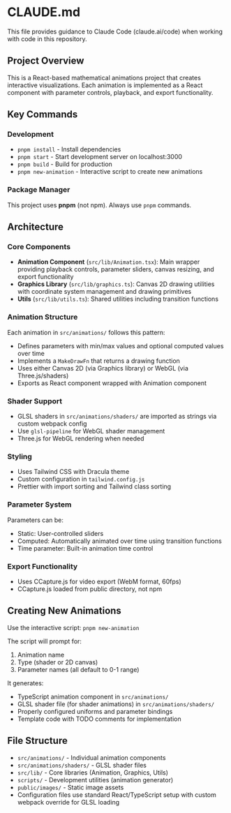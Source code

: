 # CLAUDE.md

This file provides guidance to Claude Code (claude.ai/code) when working with code in this repository.

## Project Overview

This is a React-based mathematical animations project that creates interactive visualizations. Each animation is implemented as a React component with parameter controls, playback, and export functionality.

## Key Commands

### Development
- `pnpm install` - Install dependencies
- `pnpm start` - Start development server on localhost:3000
- `pnpm build` - Build for production
- `pnpm new-animation` - Interactive script to create new animations

### Package Manager
This project uses **pnpm** (not npm). Always use `pnpm` commands.

## Architecture

### Core Components
- **Animation Component** (`src/lib/Animation.tsx`): Main wrapper providing playback controls, parameter sliders, canvas resizing, and export functionality
- **Graphics Library** (`src/lib/graphics.ts`): Canvas 2D drawing utilities with coordinate system management and drawing primitives
- **Utils** (`src/lib/utils.ts`): Shared utilities including transition functions

### Animation Structure
Each animation in `src/animations/` follows this pattern:
- Defines parameters with min/max values and optional computed values over time
- Implements a `MakeDrawFn` that returns a drawing function
- Uses either Canvas 2D (via Graphics library) or WebGL (via Three.js/shaders)
- Exports as React component wrapped with Animation component

### Shader Support
- GLSL shaders in `src/animations/shaders/` are imported as strings via custom webpack config
- Use `glsl-pipeline` for WebGL shader management
- Three.js for WebGL rendering when needed

### Styling
- Uses Tailwind CSS with Dracula theme
- Custom configuration in `tailwind.config.js`
- Prettier with import sorting and Tailwind class sorting

### Parameter System
Parameters can be:
- Static: User-controlled sliders
- Computed: Automatically animated over time using transition functions
- Time parameter: Built-in animation time control

### Export Functionality
- Uses CCapture.js for video export (WebM format, 60fps)
- CCapture.js loaded from public directory, not npm

## Creating New Animations

Use the interactive script: `pnpm new-animation`

The script will prompt for:
1. Animation name
2. Type (shader or 2D canvas)
3. Parameter names (all default to 0-1 range)

It generates:
- TypeScript animation component in `src/animations/`
- GLSL shader file (for shader animations) in `src/animations/shaders/`
- Properly configured uniforms and parameter bindings
- Template code with TODO comments for implementation

## File Structure
- `src/animations/` - Individual animation components
- `src/animations/shaders/` - GLSL shader files
- `src/lib/` - Core libraries (Animation, Graphics, Utils)
- `scripts/` - Development utilities (animation generator)
- `public/images/` - Static image assets
- Configuration files use standard React/TypeScript setup with custom webpack override for GLSL loading
